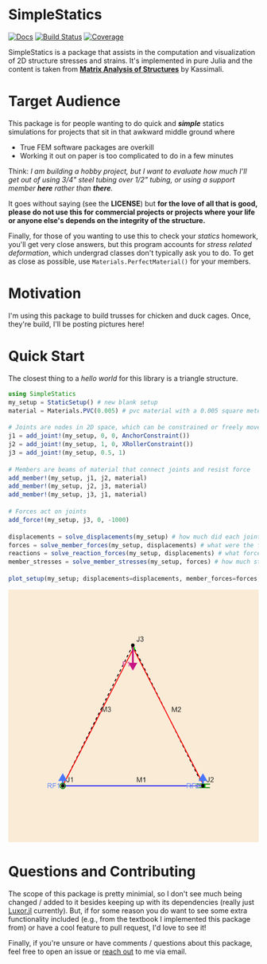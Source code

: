 # SimpleStatics

<!-- [![Stable](https://img.shields.io/badge/docs-stable-blue.svg)](https://Boxylmer.github.io/SimpleStatics.jl/stable/) -->
[![Docs](https://img.shields.io/badge/docs-dev-blue.svg)](https://Boxylmer.github.io/SimpleStatics.jl/dev/)
[![Build Status](https://github.com/Boxylmer/SimpleStatics.jl/actions/workflows/CI.yml/badge.svg?branch=main)](https://github.com/Boxylmer/SimpleStatics.jl/actions/workflows/CI.yml?query=branch%3Amaster)
[![Coverage](https://codecov.io/gh/Boxylmer/SimpleStatics.jl/branch/main/graph/badge.svg?token=VWCS9WSLI4)](https://codecov.io/gh/Boxylmer/SimpleStatics.jl)


SimpleStatics is a package that assists in the computation and visualization of 2D structure stresses and strains. It's implemented in pure Julia and the content is taken from [**Matrix Analysis of Structures**](https://repository.bakrie.ac.id/10/1/%5BTSI-LIB-131%5D%5BAslam_Kassimali%5D_Matrix_Analysis_of_Structure.pdf) by Kassimali.


# Target Audience
This package is for people wanting to do quick and ***simple*** statics simulations for projects that sit in that awkward middle ground where
- True FEM software packages are overkill
- Working it out on paper is too complicated to do in a few minutes

Think: *I am building a hobby project, but I want to evaluate how much I'll get out of using 3/4" steel tubing over 1/2" tubing, or using a support member **here** rather than **there**.* 

It goes without saying (see the **LICENSE**) but **for the love of all that is good, please do not use this for commercial projects or projects where your life or anyone else's depends on the integrity of the structure.**

Finally, for those of you wanting to use this to check your *statics* homework, you'll get very close answers, but this program accounts for *stress related deformation*, which undergrad classes don't typically ask you to do. To get as close as possible, use `Materials.PerfectMaterial()` for your members. 


# Motivation
I'm using this package to build trusses for chicken and duck cages. Once, they're build, I'll be posting pictures here!


# Quick Start
The closest thing to a *hello world* for this library is a triangle structure.

```Julia
using SimpleStatics
my_setup = StaticSetup() # new blank setup
material = Materials.PVC(0.005) # pvc material with a 0.005 square meter cross section

# Joints are nodes in 2D space, which can be constrained or freely move
j1 = add_joint!(my_setup, 0, 0, AnchorConstraint())
j2 = add_joint!(my_setup, 1, 0, XRollerConstraint())
j3 = add_joint!(my_setup, 0.5, 1)

# Members are beams of material that connect joints and resist force 
add_member!(my_setup, j1, j2, material)
add_member!(my_setup, j2, j3, material)
add_member!(my_setup, j3, j1, material)

# Forces act on joints
add_force!(my_setup, j3, 0, -1000) 

displacements = solve_displacements(my_setup) # how much did each joint move due to the forces?
forces = solve_member_forces(my_setup, displacements) # what were the forces on the members?
reactions = solve_reaction_forces(my_setup, displacements) # what forces do the constraints need to keep the structure in place? 
member_stresses = solve_member_stresses(my_setup, forces) # how much stress does each member undergo? 

plot_setup(my_setup; displacements=displacements, member_forces=forces, reactions=reactions)
```
![Resulting Image](helloworld.png)


# Questions and Contributing

The scope of this package is pretty minimial, so I don't see much being changed / added to it besides keeping up with its dependencies (really just [Luxor.jl](http://juliagraphics.github.io/Luxor.jl/stable/) currently). But, if for some reason you do want to see some extra functionality included (e.g., from the textbook I implemented this package from) or have a cool feature to pull request, I'd love to see it!

Finally, if you're unsure or have comments / questions about this package, feel free to open an issue or [reach out](mailto:William.Joseph.Box@gmail.com?subject=[SimpleStatics.jl]%20(your%20subject%20here)) to me via email.
